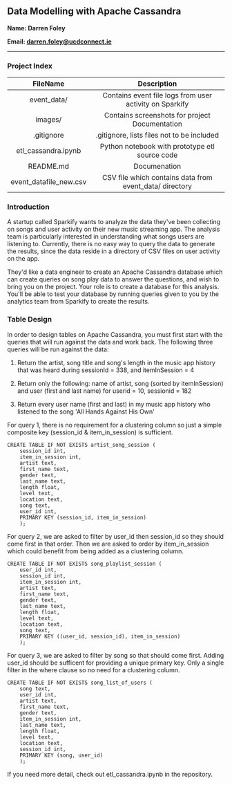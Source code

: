 ## Data Modelling with Apache Cassandra

**Name: Darren Foley**

**Email: darren.foley@ucdconnect.ie**

---------------------------------------

### Project Index

| FileName                | Description                                              |
|:-----------------------:|:--------------------------------------------------------:|
| event_data/             | Contains event file logs from user activity on Sparkify  |
| images/                 | Contains screenshots for project Documentation           |
| .gitignore              | .gitignore, lists files not to be included               |
| etl_cassandra.ipynb     | Python notebook with prototype etl source code           |
| README.md               | Documenation                                             |
| event_datafile_new.csv  | CSV file which contains data from event_data/ directory  |

### Introduction

<p>A startup called Sparkify wants to analyze the data they've been collecting on songs and user activity on their new music streaming app. The analysis team is particularly interested in understanding what songs users are listening to. Currently, there is no easy way to query the data to generate the results, since the data reside in a directory of CSV files on user activity on the app.</p>

<p>They'd like a data engineer to create an Apache Cassandra database which can create queries on song play data to answer the questions, and wish to bring you on the project. Your role is to create a database for this analysis. You'll be able to test your database by running queries given to you by the analytics team from Sparkify to create the results.</p>


### Table Design

<p>In order to design tables on Apache Cassandra, you must first start with the queries that will run against the data and work back. The following three queries will be run against the data:</p>

1. Return the artist, song title and song's length in the music app history that was heard during sessionId = 338, and itemInSession = 4

2. Return only the following: name of artist, song (sorted by itemInSession) and user (first and last name) for userid = 10, sessionid = 182

3. Return every user name (first and last) in my music app history who listened to the song 'All Hands Against His Own'


For query 1, there is no requirement for a clustering column so just a simple composite key (session_id & item_in_session) is sufficient.

```
CREATE TABLE IF NOT EXISTS artist_song_session (
    session_id int,
    item_in_session int,
    artist text,
    first_name text,
    gender text,
    last_name text,
    length float,
    level text,
    location text,
    song text,
    user_id int,
    PRIMARY KEY (session_id, item_in_session)
    );
```


For query 2, we are asked to filter by user_id then session_id so they should come first in that order. Then we are asked to order by item_in_session which could benefit from being added as a clustering column. 

```
CREATE TABLE IF NOT EXISTS song_playlist_session (
    user_id int,
    session_id int,
    item_in_session int,
    artist text,
    first_name text,
    gender text,
    last_name text,
    length float,
    level text,
    location text,
    song text,
    PRIMARY KEY ((user_id, session_id), item_in_session)
    );
```

For query 3, we are asked to filter by song so that should come first. Adding user_id should be sufficent for providing a unique primary key. Only a single filter in the where clause so no need for a clustering column.

```
CREATE TABLE IF NOT EXISTS song_list_of_users (
    song text,
    user_id int,
    artist text,
    first_name text,
    gender text,
    item_in_session int,
    last_name text,
    length float,
    level text,
    location text,
    session_id int,
    PRIMARY KEY (song, user_id)
    );
```

If you need more detail, check out etl_cassandra.ipynb in the repository.
